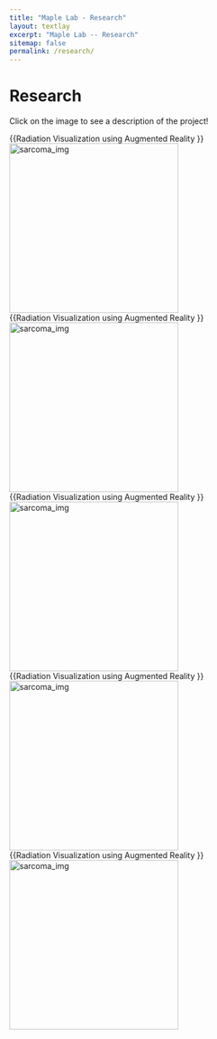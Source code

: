 ```yaml
---
title: "Maple Lab - Research"
layout: textlay
excerpt: "Maple Lab -- Research"
sitemap: false
permalink: /research/
---
```


# Research
Click on the image to see a description of the project!
<div class="row">
<div class="col-sm-6 clearfix">
 <div class="well">
  <pubtit>{{Radiation Visualization using Augmented Reality }}</pubtit>
  <a href="{{ site.url }}{{ site.baseurl }}/research/sarcoma" title="Sarcoma">
    <img src="{{ site.url }}{{ site.baseurl }}/images/researchpic/sarcoma.png" alt="sarcoma_img" style="width: 300px"/>
  </a>
 </div>
</div>

<div class="col-sm-6 clearfix">
 <div class="well">
  <pubtit>{{Radiation Visualization using Augmented Reality }}</pubtit>
  <a href="{{ site.url }}{{ site.baseurl }}/research/sarcoma" title="Sarcoma">
    <img src="{{ site.url }}{{ site.baseurl }}/images/researchpic/sarcoma.png" alt="sarcoma_img" style="width: 300px"/>
  </a>
 </div>
</div>

<div class="col-sm-6 clearfix">
 <div class="well">
  <pubtit>{{Radiation Visualization using Augmented Reality }}</pubtit>
  <a href="{{ site.url }}{{ site.baseurl }}/research/sarcoma" title="Sarcoma">
    <img src="{{ site.url }}{{ site.baseurl }}/images/researchpic/sarcoma.png" alt="sarcoma_img" style="width: 300px"/>
  </a>
 </div>
</div>

<div class="col-sm-6 clearfix">
 <div class="well">
  <pubtit>{{Radiation Visualization using Augmented Reality }}</pubtit>
  <a href="{{ site.url }}{{ site.baseurl }}/research/sarcoma" title="Sarcoma">
    <img src="{{ site.url }}{{ site.baseurl }}/images/researchpic/sarcoma.png" alt="sarcoma_img" style="width: 300px"/>
  </a>
 </div>
</div>

<div class="col-sm-6 clearfix">
 <div class="well">
  <pubtit>{{Radiation Visualization using Augmented Reality }}</pubtit>
  <a href="{{ site.url }}{{ site.baseurl }}/research/sarcoma" title="Sarcoma">
    <img src="{{ site.url }}{{ site.baseurl }}/images/researchpic/sarcoma.png" alt="sarcoma_img" style="width: 300px"/>
  </a>
 </div>
</div>
</div>

<!-- <div class="row">
<div class="col-sim-6 clearfix">
<h4>Radiation Visualization using Augmented Reality</h4>
  <a href="{{ site.url }}{{ site.baseurl }}/research/sarcoma" title="Sarcoma">
    <img src="{{ site.url }}{{ site.baseurl }}/images/researchpic/sarcoma.png" alt="sarcoma_img" style="width: 300px"/>
  </a>
</div>

<div class="col-sim-6 clearfix">
<h4>Robust Eye Tracking for da Vinci Surgical System</h4>
  <a href="{{ site.url }}{{ site.baseurl }}/research/dvrk_gaze" title="dvrk_gaze">
    <img src="{{ site.url }}{{ site.baseurl }}/images/researchpic/dvrk_gaze.png" alt="dvrk_gaze" style="width: 300px"/>
  </a>
</div>

<div class="col-sim-6 clearfix">
<h4>Sensorless Force Estimation on da Vinci Research Kit</h4>
  <a href="{{ site.url }}{{ site.baseurl }}/research/force_estimation" title="force_estimation">
    <img src="{{ site.url }}{{ site.baseurl }}/images/researchpic/force_estimation.jpg" alt="force_estimation" style="width: 300px"/>
  </a>

<div class="col-sim-6 clearfix">
<h4>Surgical Training and Skill Assessment through Augmented Reality</h4>
  <a href="{{ site.url }}{{ site.baseurl }}/research/kidney_gaze" title="kidney_gaze">
    <img src="{{ site.url }}{{ site.baseurl }}/images/researchpic/kidney_gaze.png" alt="kidney_gaze" style="width: 300px"/>
  </a>

<div class="col-sim-6 clearfix">
<h4>Vision based Navigation in Endoscopic Kidney Surgeries</h4>
  <a href="{{ site.url }}{{ site.baseurl }}/research/kidney_reconstruction" title="kidney_reconstruction">
    <img src="{{ site.url }}{{ site.baseurl }}/images/researchpic/kidney_reco.png" alt="kidney_reconstruction" style="width: 300px"/>
  </a>
</div> -->


<!-- **Radiation Visualization using Augmented Reality** 

<p>
  <a href="{{ site.url }}{{ site.baseurl }}/research/sarcoma" title="Sarcoma">
    <img src="{{ site.url }}{{ site.baseurl }}/images/researchpic/sarcoma.png" alt="sarcoma_img" style="width: 500px"/>
  </a>
</p>

**Robust Eye Tracking for da Vinci Surgical System**

<p>
  <a href="{{ site.url }}{{ site.baseurl }}/research/dvrk_gaze" title="dvrk_gaze">
    <img src="{{ site.url }}{{ site.baseurl }}/images/researchpic/dvrk_gaze.png" alt="dvrk_gaze" style="width: 500px"/>
  </a>
</p>

**Sensorless Force Estimation on da Vinci Research Kit**

<p>
  <a href="{{ site.url }}{{ site.baseurl }}/research/force_estimation" title="force_estimation">
    <img src="{{ site.url }}{{ site.baseurl }}/images/researchpic/force_estimation.jpg" alt="force_estimation" style="width: 500px"/>
  </a>
</p>

**Surgical Training and Skill Assessment through Augmented Reality**

<p>
  <a href="{{ site.url }}{{ site.baseurl }}/research/kidney_gaze" title="kidney_gaze">
    <img src="{{ site.url }}{{ site.baseurl }}/images/researchpic/kidney_gaze.png" alt="kidney_gaze" style="width: 500px"/>
  </a>
</p>

**Vision based Navigation in Endoscopic Kidney Surgeries**

<p>
  <a href="{{ site.url }}{{ site.baseurl }}/research/kidney_reconstruction" title="kidney_reconstruction">
    <img src="{{ site.url }}{{ site.baseurl }}/images/researchpic/kidney_reco.png" alt="kidney_reconstruction" style="width: 500px"/>
  </a>
</p> -->
